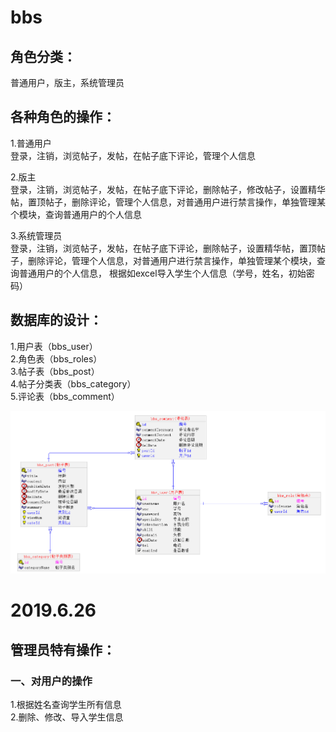 # bbs
## 角色分类：<br>
普通用户，版主，系统管理员<br>

## 各种角色的操作：<br>
1.普通用户<br>
登录，注销，浏览帖子，发帖，在帖子底下评论，管理个人信息<br>

2.版主<br>
登录，注销，浏览帖子，发帖，在帖子底下评论，删除帖子，修改帖子，设置精华帖，置顶帖子，删除评论，管理个人信息，对普通用户进行禁言操作，单独管理某个模块，查询普通用户的个人信息<br>

3.系统管理员<br>
登录，注销，浏览帖子，发帖，在帖子底下评论，删除帖子，设置精华帖，置顶帖子，删除评论，管理个人信息，对普通用户进行禁言操作，单独管理某个模块，查询普通用户的个人信息， 根据如excel导入学生个人信息（学号，姓名，初始密码）<br>

## 数据库的设计：<br>
1.用户表（bbs_user）<br>
2.角色表（bbs_roles）<br>
3.帖子表（bbs_post）<br>
4.帖子分类表（bbs_category）<br>
5.评论表（bbs_comment）<br>

![image](image.png)

# 2019.6.26
## 管理员特有操作：<br>
### 一、对用户的操作<br>
1.根据姓名查询学生所有信息<br>
2.删除、修改、导入学生信息<br>



